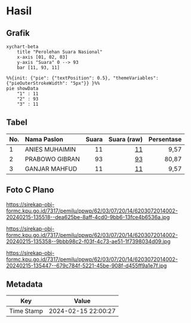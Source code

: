 # Hasil

## Grafik

```mermaid
xychart-beta
    title "Perolehan Suara Nasional"
    x-axis [01, 02, 03]
    y-axis "Suara" 0 --> 93
    bar [11, 93, 11]
```

```mermaid
%%{init: {"pie": {"textPosition": 0.5}, "themeVariables": {"pieOuterStrokeWidth": "5px"}} }%%
pie showData
    "1" : 11
    "2" : 93
    "3" : 11
```

## Tabel

| No. | Nama Paslon    | Suara | Suara (raw) | Persentase |
|:--- |:-------------- | -----:| -----------:| ----------:|
| 1   | ANIES MUHAIMIN | 11    | [11][p-1]   | 9,57       |
| 2   | PRABOWO GIBRAN | 93    | [93][p-2]   | 80,87      |
| 3   | GANJAR MAHFUD  | 11    | [11][p-3]   | 9,57       |


[p-1]: https://github.com/gigit-pemilu/pemilu-2024/blob/main/pilpres/hitung-suara/sub/62-kalimantan-tengah/sub/03-kapuas/sub/07-kapuas-murung/sub/2014-talekung-punei/sub/002-tps/sub/paslon-1.txt
[p-2]: https://github.com/gigit-pemilu/pemilu-2024/blob/main/pilpres/hitung-suara/sub/62-kalimantan-tengah/sub/03-kapuas/sub/07-kapuas-murung/sub/2014-talekung-punei/sub/002-tps/sub/paslon-2.txt
[p-3]: https://github.com/gigit-pemilu/pemilu-2024/blob/main/pilpres/hitung-suara/sub/62-kalimantan-tengah/sub/03-kapuas/sub/07-kapuas-murung/sub/2014-talekung-punei/sub/002-tps/sub/paslon-3.txt

## Foto C Plano

https://sirekap-obj-formc.kpu.go.id/7317/pemilu/ppwp/62/03/07/20/14/6203072014002-20240215-135518--dea625be-8aff-4cd0-9bb6-13fce4b6536a.jpg

https://sirekap-obj-formc.kpu.go.id/7317/pemilu/ppwp/62/03/07/20/14/6203072014002-20240215-135358--9bbb98c2-f03f-4c73-ae51-1f7398034d09.jpg

https://sirekap-obj-formc.kpu.go.id/7317/pemilu/ppwp/62/03/07/20/14/6203072014002-20240215-135447--679c784f-5221-45be-908f-d455ff9a1e7f.jpg


## Metadata

| Key        | Value               |
| ---------- | ------------------- |
| Time Stamp | 2024-02-15 22:00:27 |



